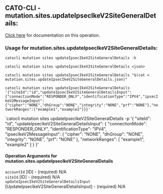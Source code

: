 
## CATO-CLI - mutation.sites.updateIpsecIkeV2SiteGeneralDetails:
[Click here](https://api.catonetworks.com/documentation/#mutation-mutation.sites.updateIpsecIkeV2SiteGeneralDetails) for documentation on this operation.

### Usage for mutation.sites.updateIpsecIkeV2SiteGeneralDetails:

`catocli mutation sites updateIpsecIkeV2SiteGeneralDetails -h`

`catocli mutation sites updateIpsecIkeV2SiteGeneralDetails <json>`

`catocli mutation sites updateIpsecIkeV2SiteGeneralDetails "$(cat < mutation.sites.updateIpsecIkeV2SiteGeneralDetails.json)"`

`catocli mutation sites updateIpsecIkeV2SiteGeneralDetails '{"siteId":"id","updateIpsecIkeV2SiteGeneralDetailsInput":{"connectionMode":"RESPONDER_ONLY","identificationType":"IPV4","ipsecIkeV2MessageInput":{"cipher":"NONE","dhGroup":"NONE","integrity":"NONE","prf":"NONE"},"networkRanges":["example1","example2"]}}'`

`catocli mutation sites updateIpsecIkeV2SiteGeneralDetails -p '{
    "siteId": "id",
    "updateIpsecIkeV2SiteGeneralDetailsInput": {
        "connectionMode": "RESPONDER_ONLY",
        "identificationType": "IPV4",
        "ipsecIkeV2MessageInput": {
            "cipher": "NONE",
            "dhGroup": "NONE",
            "integrity": "NONE",
            "prf": "NONE"
        },
        "networkRanges": [
            "example1",
            "example2"
        ]
    }
}'


#### Operation Arguments for mutation.sites.updateIpsecIkeV2SiteGeneralDetails ####

`accountId` [ID] - (required) N/A    
`siteId` [ID] - (required) N/A    
`updateIpsecIkeV2SiteGeneralDetailsInput` [UpdateIpsecIkeV2SiteGeneralDetailsInput] - (required) N/A    

